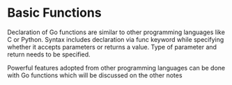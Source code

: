 # Basic Functions 

Declaration of Go functions are similar to other programming languages like C or Python. Syntax includes declaration via func keyword while specifying whether it accepts parameters or returns a value. Type of parameter and return needs to be specified. 

Powerful features adopted from other programming languages can be done with Go functions which will be discussed on the other notes
